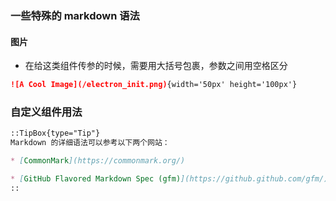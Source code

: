 ### 一些特殊的 markdown 语法

#### 图片

- 在给这类组件传参的时候，需要用大括号包裹，参数之间用空格区分

```markdown
![A Cool Image](/electron_init.png){width='50px' height='100px'}
```

### 自定义组件用法

```markdown
::TipBox{type="Tip"}
Markdown 的详细语法可以参考以下两个网站：

* [CommonMark](https://commonmark.org/)

* [GitHub Flavored Markdown Spec (gfm)](https://github.github.com/gfm/)
::
```